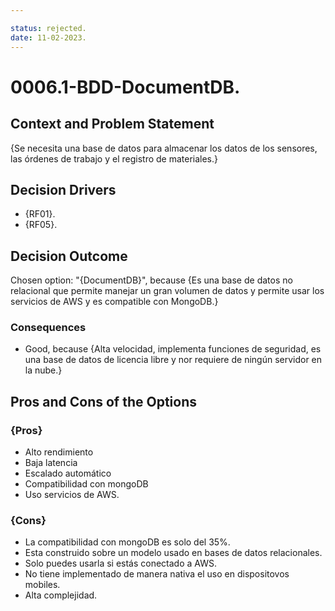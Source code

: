 ```yaml
---

status: rejected.
date: 11-02-2023.
---
```

# 0006.1-BDD-DocumentDB.

## Context and Problem Statement

{Se necesita una base de datos para almacenar los datos de los sensores, las órdenes de trabajo y el registro de materiales.}

## Decision Drivers

* {RF01}.
* {RF05}.

## Decision Outcome

Chosen option: "{DocumentDB}", because
{Es una base de datos no relacional que permite manejar un gran volumen de datos y permite usar los servicios de AWS y es compatible con MongoDB.}


### Consequences

* Good, because {Alta velocidad, implementa funciones de seguridad, es una base de datos de licencia libre y nor requiere de ningún servidor en la nube.}

## Pros and Cons of the Options

### {Pros}
* Alto rendimiento
* Baja latencia
* Escalado automático
* Compatibilidad con mongoDB
* Uso servicios de AWS.


### {Cons}
* La compatibilidad con mongoDB es solo del 35%.
* Esta construido sobre un modelo usado en bases de datos relacionales.
* Solo puedes usarla si estás conectado a AWS.
* No tiene implementado de manera nativa el uso en dispositovos mobiles.
* Alta complejidad.


